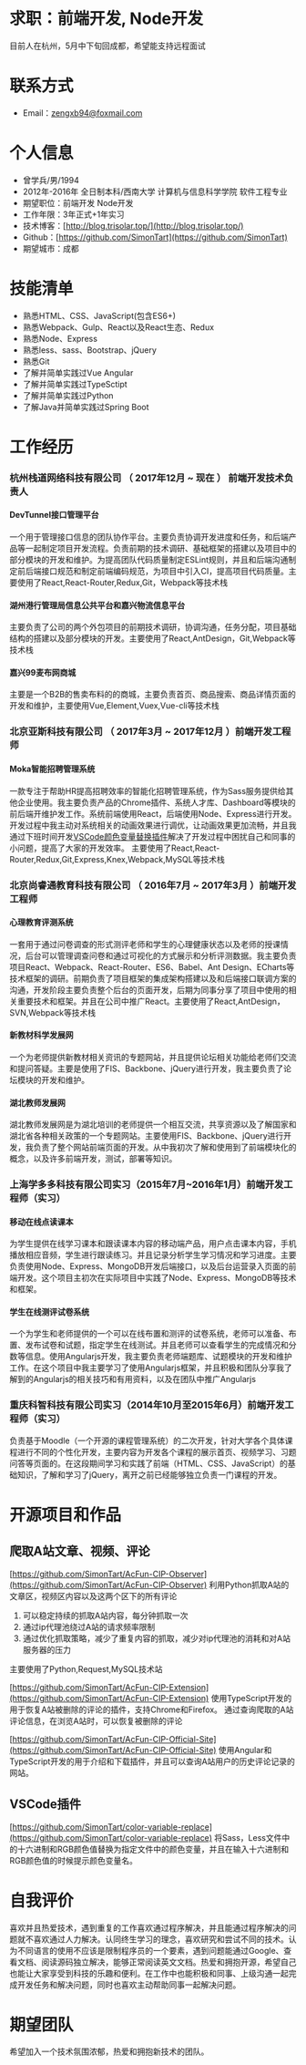 # 求职：前端开发, Node开发
目前人在杭州，5月中下旬回成都，希望能支持远程面试

# 联系方式
- Email：zengxb94@foxmail.com


# 个人信息
 - 曾学兵/男/1994
 - 2012年-2016年 全日制本科/西南大学 计算机与信息科学学院 软件工程专业
 - 期望职位：前端开发 Node开发
 - 工作年限：3年正式+1年实习
 - 技术博客：[http://blog.trisolar.top/](http://blog.trisolar.top/)
 - Github：[https://github.com/SimonTart](https://github.com/SimonTart)
 - 期望城市：成都


# 技能清单
- 熟悉HTML、CSS、JavaScript(包含ES6+)
- 熟悉Webpack、Gulp、React以及React生态、Redux
- 熟悉Node、Express
- 熟悉less、sass、Bootstrap、jQuery
- 熟悉Git
- 了解并简单实践过Vue Angular
- 了解并简单实践过TypeSctipt
- 了解并简单实践过Python
- 了解Java并简单实践过Spring Boot


# 工作经历
### 杭州栈道网络科技有限公司 （ 2017年12月 ~ 现在 ） 前端开发技术负责人

#### DevTunnel接口管理平台
一个用于管理接口信息的团队协作平台。主要负责协调开发进度和任务，和后端产品等一起制定项目开发流程。负责前期的技术调研、基础框架的搭建以及项目中的部分模块的开发和维护。为提高团队代码质量制定ESLint规则，并且和后端沟通制定前后端接口规范和制定前端编码规范，为项目中引入CI，提高项目代码质量。主要使用了React,React-Router,Redux,Git，Webpack等技术栈

#### 湖州港行管理局信息公共平台和嘉兴物流信息平台
主要负责了公司的两个外包项目的前期技术调研，协调沟通，任务分配，项目基础结构的搭建以及部分模块的开发。主要使用了React,AntDesign，Git,Webpack等技术栈

#### 嘉兴99麦布网商城
主要是一个B2B的售卖布料的的商城，主要负责首页、商品搜索、商品详情页面的开发和维护，主要使用Vue,Element,Vuex,Vue-cli等技术栈

### 北京亚斯科技有限公司 （ 2017年3月 ~ 2017年12月 ）前端开发工程师
#### Moka智能招聘管理系统
一款专注于帮助HR提高招聘效率的智能化招聘管理系统，作为Sass服务提供给其他企业使用。我主要负责产品的Chrome插件、系统人才库、Dashboard等模块的前后端开维护发工作。系统前端使用React，后端使用Node、Express进行开发。开发过程中我主动对系统相关的动画效果进行调优，让动画效果更加流畅，并且我通过下班时间开发[VSCode颜色变量替换插件](https://github.com/SimonTart/color-variable-replace)解决了开发过程中困扰自己和同事的小问题，提高了大家的开发效率。
主要使用了React,React-Router,Redux,Git,Express,Knex,Webpack,MySQL等技术栈

### 北京尚睿通教育科技有限公司 （ 2016年7月 ~ 2017年3月 ）前端开发工程师
#### 心理教育评测系统
一套用于通过问卷调查的形式测评老师和学生的心理健康状态以及老师的授课情况，后台可以管理调查问卷和通过可视化的方式展示和分析评测数据。我主要负责项目React、Webpack、React-Router、ES6、Babel、Ant Design、ECharts等技术框架的调研。前期负责了项目框架的集成架构搭建以及和后端接口联调方案的沟通，开发阶段主要负责整个后台的页面开发，后期为同事分享了项目中使用的相关重要技术和框架。并且在公司中推广React。主要使用了React,AntDesign，SVN,Webpack等技术栈

#### 新教材科学发展网
一个为老师提供新教材相关资讯的专题网站，并且提供论坛相关功能给老师们交流和提问答疑。主要是使用了FIS、Backbone、jQuery进行开发，我主要负责了论坛模块的开发和维护。

#### 湖北教师发展网
湖北教师发展网是为湖北培训的老师提供一个相互交流，共享资源以及了解国家和湖北省各种相关政策的一个专题网站。主要使用FIS、Backbone、jQuery进行开发，我负责了整个网站前端页面的开发。从中我初次了解和使用到了前端模块化的概念，以及许多前端开发，测试，部署等知识。





### 上海学多多科技有限公司实习（2015年7月~2016年1月）前端开发工程师（实习）
#### 移动在线点读课本
为学生提供在线学习课本和跟读课本内容的移动端产品，用户点击课本内容，手机播放相应音频，学生进行跟读练习。并且记录分析学生学习情况和学习进度。主要负责使用Node、Express、MongoDB开发后端接口，以及后台运营录入页面的前端开发。这个项目主初次在实际项目中实践了Node、Express、MongoDB等技术和框架。

#### 学生在线测评试卷系统
一个为学生和老师提供的一个可以在线布置和测评的试卷系统，老师可以准备、布置、发布试卷和试题，指定学生在线测试。并且老师可以查看学生的完成情况和分数等信息。使用Angularjs开发，我主要负责老师端题库、试题模块的开发和维护工作。在这个项目中我主要学习了使用Angularjs框架，并且积极和团队分享我了解到的Angularjs的相关技巧和有用资料，以及在团队中推广Angularjs


### 重庆科智科技有限公司实习（2014年10月至2015年6月）前端开发工程师（实习）
负责基于Moodle（一个开源的课程管理系统）的二次开发，针对大学各个具体课程进行不同的个性化开发，主要内容为开发各个课程的展示首页、视频学习、习题问答等页面的。在这段期间学习和实践了前端（HTML、CSS、JavaScript）的基础知识，了解和学习了jQuery，离开之前已经能够独立负责一门课程的开发。



# 开源项目和作品
## 爬取A站文章、视频、评论
[https://github.com/SimonTart/AcFun-CIP-Observer](https://github.com/SimonTart/AcFun-CIP-Observer)
利用Python抓取A站的文章区，视频区内容以及这两个区下的所有评论
1. 可以稳定持续的抓取A站内容，每分钟抓取一次
2. 通过ip代理池绕过A站的请求频率限制
3. 通过优化抓取策略，减少了重复内容的抓取，减少对ip代理池的消耗和对A站服务器的压力

主要使用了Python,Request,MySQL技术站

[https://github.com/SimonTart/AcFun-CIP-Extension](https://github.com/SimonTart/AcFun-CIP-Extension)
使用TypeScript开发的用于恢复A站被删除的评论的插件，支持Chrome和Firefox。
通过查询爬取的A站评论信息，在浏览A站时，可以恢复被删除的评论


[https://github.com/SimonTart/AcFun-CIP-Official-Site](https://github.com/SimonTart/AcFun-CIP-Official-Site)
使用Angular和TypeScript开发的用于介绍和下载插件，并且可以查询A站用户的历史评论记录的网站。

## VSCode插件
[https://github.com/SimonTart/color-variable-replace](https://github.com/SimonTart/color-variable-replace)
将Sass，Less文件中的十六进制和RGB颜色值替换为指定文件中的颜色变量，并且在输入十六进制和RGB颜色值的时候提示颜色变量名。


# 自我评价
喜欢并且热爱技术，遇到重复的工作喜欢通过程序解决，并且能通过程序解决的问题就不喜欢通过人力解决。认同终生学习的理念，喜欢研究和尝试不同的技术。认为不同语言的使用不应该是限制程序员的一个要素，遇到问题能通过Google、查看文档、阅读源码独立解决，能够正常阅读英文文档。热爱和拥抱开源，希望自己也能让大家享受到科技的乐趣和便利。在工作中也能积极和同事、上级沟通一起完成开发任务和解决问题，同时也喜欢主动帮助同事一起解决问题。

# 期望团队
希望加入一个技术氛围浓郁，热爱和拥抱新技术的团队。

